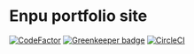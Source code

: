 # Enpu portfolio site

[![CodeFactor](https://www.codefactor.io/repository/github/darrenbritton/darrenbritton.github.io/badge)](https://www.codefactor.io/repository/github/darrenbritton/darrenbritton.github.io)
[![Greenkeeper badge](https://badges.greenkeeper.io/darrenbritton/darrenbritton.github.io.svg)](https://greenkeeper.io/)
[![CircleCI](https://circleci.com/gh/darrenbritton/darrenbritton.github.io.svg?style=svg)](https://circleci.com/gh/darrenbritton/darrenbritton.github.io)
